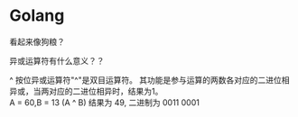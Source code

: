 # Golang

看起来像狗粮？

异或运算符有什么意义？？

^	按位异或运算符"^"是双目运算符。 其功能是参与运算的两数各对应的二进位相异或，当两对应的二进位相异时，结果为1。	
A = 60,B = 13
(A ^ B) 结果为 49, 二进制为 0011 0001

